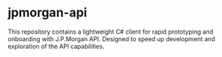 # jpmorgan-api
This repository contains a lightweight C# client for rapid prototyping and onboarding with J.P.Morgan API. Designed to speed up development and exploration of the API capabilities.

